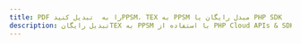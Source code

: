 ---title: PDF را به  تبدیل کنیدPPSM، TEX به PPSM مبدل رایگان یا PHP SDKdescription: تبدیل رایگانTEX به PPSM با استفاده از PHP Cloud APIs & SDK همچنین اسناد PDF را در Cloud ایجاد، ویرایش و رندر کنید.---
